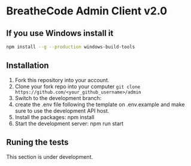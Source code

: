 # BreatheCode Admin Client v2.0

## If you use Windows install it

```bash
npm install --g --production windows-build-tools
```

## Installation

1. Fork this repository into your account.
2. Clone your fork repo into your computer `git clone https://github.com/<your_github_username>/admin`
3. Switch to the development branch:
4. create the .env file following the template on .env.example and make sure to use the development API host.
5. Install the packages: npm install
6. Start the development server: npm run start

## Runing the tests

This section is under development.
